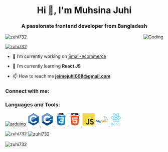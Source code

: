 <h1 align="center">Hi 👋, I'm Muhsina Juhi</h1>
<h3 align="center">A passionate frontend developer from Bangladesh</h3>

<img align="right" src="https://th.bing.com/th?id=OIP.qdAW1TjCN57h1lbuuzvchgHaFj&w=288&h=216&c=8&rs=1&qlt=90&o=6&dpr=1.5&pid=3.1&rm=2" alt="Coding" />

<p align="left"> <img src="https://komarev.com/ghpvc/?username=zuhi732&label=Profile%20views&color=0e75b6&style=flat" alt="zuhi732" /> </p>

<p align="left"> <a href="https://github.com/ryo-ma/github-profile-trophy"><img src="https://github-profile-trophy.vercel.app/?username=zuhi732" alt="zuhi732" /></a> </p>

- 🔭 I’m currently working on [Small-ecommerce](https://github.com/koli-pal/Small-ecommerce)

- 🌱 I’m currently learning **React JS**

- 📫 How to reach me **jeimejuhi008@gmail.com**

<h3 align="left">Connect with me:</h3>
<p align="left">
</p>

<h3 align="left">Languages and Tools:</h3>
<p align="left"> <a href="https://www.arduino.cc/" target="_blank" rel="noreferrer"> <img src="https://cdn.worldvectorlogo.com/logos/arduino-1.svg" alt="arduino" width="40" height="40"/> </a> <a href="https://www.cprogramming.com/" target="_blank" rel="noreferrer"> <img src="https://raw.githubusercontent.com/devicons/devicon/master/icons/c/c-original.svg" alt="c" width="40" height="40"/> </a> <a href="https://www.w3schools.com/cpp/" target="_blank" rel="noreferrer"> <img src="https://raw.githubusercontent.com/devicons/devicon/master/icons/cplusplus/cplusplus-original.svg" alt="cplusplus" width="40" height="40"/> </a> <a href="https://www.w3schools.com/css/" target="_blank" rel="noreferrer"> <img src="https://raw.githubusercontent.com/devicons/devicon/master/icons/css3/css3-original-wordmark.svg" alt="css3" width="40" height="40"/> </a> <a href="https://www.w3.org/html/" target="_blank" rel="noreferrer"> <img src="https://raw.githubusercontent.com/devicons/devicon/master/icons/html5/html5-original-wordmark.svg" alt="html5" width="40" height="40"/> </a> <a href="https://developer.mozilla.org/en-US/docs/Web/JavaScript" target="_blank" rel="noreferrer"> <img src="https://raw.githubusercontent.com/devicons/devicon/master/icons/javascript/javascript-original.svg" alt="javascript" width="40" height="40"/> </a> <a href="https://www.mysql.com/" target="_blank" rel="noreferrer"> <img src="https://raw.githubusercontent.com/devicons/devicon/master/icons/mysql/mysql-original-wordmark.svg" alt="mysql" width="40" height="40"/> </a> <a href="https://reactjs.org/" target="_blank" rel="noreferrer"> <img src="https://raw.githubusercontent.com/devicons/devicon/master/icons/react/react-original-wordmark.svg" alt="react" width="40" height="40"/> </a> </p>

<p><img align="left" src="https://github-readme-stats.vercel.app/api/top-langs?username=zuhi732&show_icons=true&locale=en&layout=compact" alt="zuhi732" /></p>

<p>&nbsp;<img align="center" src="https://github-readme-stats.vercel.app/api?username=zuhi732&show_icons=true&locale=en" alt="zuhi732" /></p>

<p><img align="center" src="https://github-readme-streak-stats.herokuapp.com/?user=zuhi732&" alt="zuhi732" /></p>
